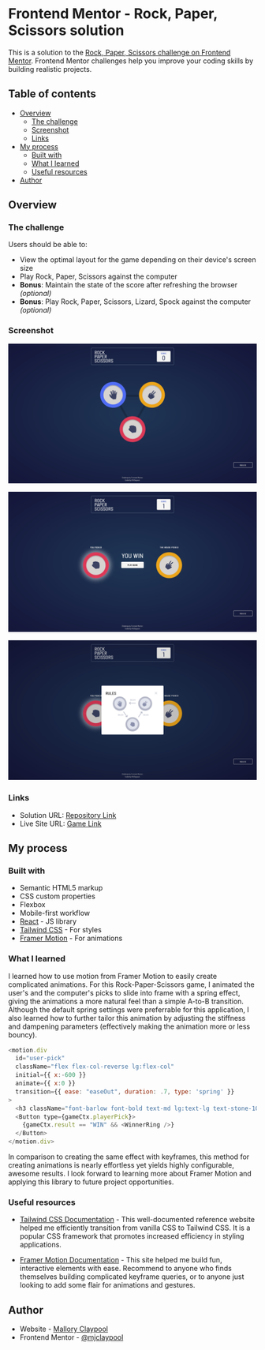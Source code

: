 # Frontend Mentor - Rock, Paper, Scissors solution

This is a solution to the [Rock, Paper, Scissors challenge on Frontend Mentor](https://www.frontendmentor.io/challenges/rock-paper-scissors-game-pTgwgvgH). Frontend Mentor challenges help you improve your coding skills by building realistic projects.

## Table of contents

- [Overview](#overview)
  - [The challenge](#the-challenge)
  - [Screenshot](#screenshot)
  - [Links](#links)
- [My process](#my-process)
  - [Built with](#built-with)
  - [What I learned](#what-i-learned)
  - [Useful resources](#useful-resources)
- [Author](#author)


## Overview

### The challenge

Users should be able to:

- View the optimal layout for the game depending on their device's screen size
- Play Rock, Paper, Scissors against the computer
- **Bonus**: Maintain the state of the score after refreshing the browser _(optional)_
- **Bonus**: Play Rock, Paper, Scissors, Lizard, Spock against the computer _(optional)_

### Screenshot

![](./design/Solution-Main-Screen.png)

![](./design/Solution-Win-Screen.png)

![](./design/Solution-Rules-Screen.png)

### Links

- Solution URL: [Repository Link](https://github.com/mjclaypool/Rock-Paper-Scissors)
- Live Site URL: [Game Link](https://mjclaypool.github.io/Rock-Paper-Scissors/)

## My process

### Built with

- Semantic HTML5 markup
- CSS custom properties
- Flexbox
- Mobile-first workflow
- [React](https://reactjs.org/) - JS library
- [Tailwind CSS](https://tailwindcss.com/) - For styles
- [Framer Motion](https://www.framer.com/motion/) - For animations

### What I learned

I learned how to use motion from Framer Motion to easily create complicated animations. For this Rock-Paper-Scissors game, I animated the user's and the computer's picks to slide into frame with a spring effect, giving the animations a more natural feel than a simple A-to-B transition. Although the default spring settings were preferrable for this application, I also learned how to further tailor this animation by adjusting the stiffness and dampening parameters (effectively making the animation more or less bouncy).

```js
<motion.div
  id="user-pick"
  className="flex flex-col-reverse lg:flex-col"
  initial={{ x:-600 }}
  animate={{ x:0 }}
  transition={{ ease: "easeOut", duration: .7, type: 'spring' }}
>
  <h3 className="font-barlow font-bold text-md lg:text-lg text-stone-100 my-6">YOU PICKED</h3>
  <Button type={gameCtx.playerPick}>
    {gameCtx.result == "WIN" && <WinnerRing />}
  </Button>
</motion.div>
```

In comparison to creating the same effect with keyframes, this method for creating animations is nearly effortless yet yields highly configurable, awesome results. I look forward to learning more about Framer Motion and applying this library to future project opportunities.

### Useful resources

- [Tailwind CSS Documentation](https://tailwindcss.com/docs/installation) - This well-documented reference website helped me efficiently transition from vanilla CSS to Tailwind CSS. It is a popular CSS framework that promotes increased efficiency in styling applications.

- [Framer Motion Documentation](https://www.framer.com/motion/) - This site helped me build fun, interactive elements with ease. Recommend to anyone who finds themselves building complicated keyframe queries, or to anyone just looking to add some flair for animations and gestures.

## Author

- Website - [Mallory Claypool](https://mjclaypool.github.io/Personal-Portfolio/)
- Frontend Mentor - [@mjclaypool](https://www.frontendmentor.io/profile/mjclaypool)